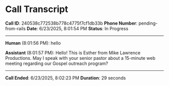 # Call Transcript
**Call ID**: 240538c772538b778c4775f7cf1db33b
**Phone Number**: pending-from-rails
**Date**: 6/23/2025, 8:01:54 PM
**Status**: In Progress

---

**Human** (8:01:56 PM): hello

**Assistant** (8:01:57 PM): Hello! This is Esther from Mike Lawrence Productions. May I speak with your senior pastor about a 15-minute web meeting regarding our Gospel outreach program?


---

**Call Ended**: 6/23/2025, 8:02:23 PM
**Duration**: 29 seconds
